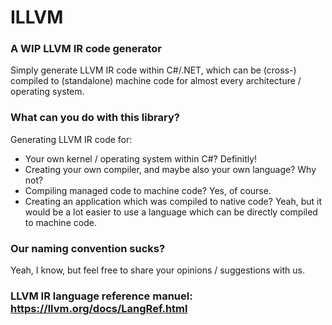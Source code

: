 # ILLVM

### <b>A WIP LLVM IR code generator</b>

Simply generate LLVM IR code within C#/.NET, which can be (cross-) compiled to (standalone) machine code for almost every architecture / operating system.

### What can you do with this library?
Generating LLVM IR code for:

- Your own kernel / operating system within C#? Definitly!
- Creating your own compiler, and maybe also your own language? Why not?
- Compiling managed code to machine code? Yes, of course.
- Creating an application which was compiled to native code? Yeah, but it would be a lot easier to use a language which can be directly compiled to machine code.


### Our naming convention sucks?
Yeah, I know, but feel free to share your opinions / suggestions with us.

### LLVM IR language reference manuel: https://llvm.org/docs/LangRef.html
